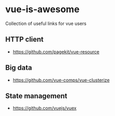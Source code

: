 # vue-is-awesome
Collection of useful links for vue users

## HTTP client 
* https://github.com/pagekit/vue-resource


## Big data
* https://github.com/vue-comps/vue-clusterize


## State management
* https://github.com/vuejs/vuex

